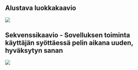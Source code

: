 ## Alustava luokkakaavio

<img src="https://github.com/picada/otm-harjoitustyo/blob/master/Wordhunt/dokumentointi/c70796c7.png">

## Sekvenssikaavio - Sovelluksen toiminta käyttäjän syöttäessä pelin aikana uuden, hyväksytyn sanan

<img src="https://github.com/picada/otm-harjoitustyo/blob/master/Wordhunt/dokumentointi/index.php.png">
